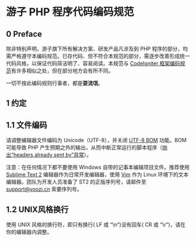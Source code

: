 # 游子 PHP 程序代码编码规范

## 0 Preface

除非特别声明，游子旗下所有解决方案、研发产品凡涉及到 PHP 程序的部分，均需严格遵守本编码规范。已存代码、但不符合本规范的部分，需逐步改善形成统一代码风格，以保证代码简洁明了、容易阅读。本规范与 [CodeIgniter 框架编码规范](http://codeigniter.org.cn/user_guide/general/styleguide.html)有许多相似之处，但在部分地方会有所不同。

一切不按此编码规则行事者，都是**耍流氓**。

## 1 约定

## 1.1 文件编码

请调整编辑器文件编码为 Unicode（UTF-8），并关闭 [UTF-8 BOM](http://en.wikipedia.org/wiki/Byte_order_mark) 功能。BOM 可能导致 PHP 产生预期之外的输出，从而中断正常运行的脚本程序（[抛出“headers already sent by”异常](http://stackoverflow.com/questions/8028957/headers-already-sent-by-php)）。

注意：在任何情况下都不要使用 Windows 自带的记事本编辑项目文件。推荐使用 [Sublime Text 2](http://www.sublimetext.com/2) 编辑器作为日常开发编辑器，使用 [Vim](http://www.vim.org/download.php) 作为 Linux 环境下的文本编辑器。团队为开发人员准备了 ST2 的正版序列号，请邮件至 [support@yoozi.cn](support@yoozi.cn) 索要序列号。

## 1.2 UNIX风格换行

使用 UNIX 风格的换行符，即只有换行( LF 或 “\n”)没有回车( CR 或 “\r”)，请在你的编辑器内调整。


